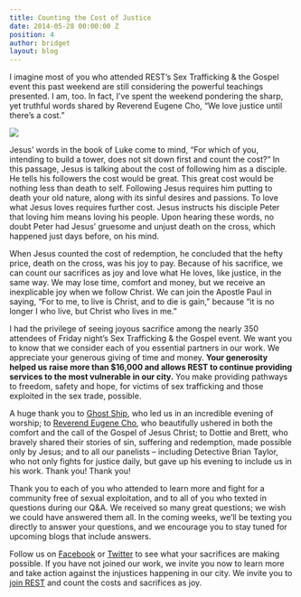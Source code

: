 ```yaml
---
title: Counting the Cost of Justice
date: 2014-05-28 00:00:00 Z
position: 4
author: bridget
layout: blog
---
```


I imagine most of you who attended REST’s Sex Trafficking & the Gospel event this past weekend are still considering the powerful teachings presented. I am, too. In fact, I’ve spent the weekend pondering the sharp, yet truthful words shared by Reverend Eugene Cho, “We love justice until there’s a cost.”

![](http://stopbuyinggirls.com/uploads/Counting-the-Cost-of-Justice.jpg)

Jesus’ words in the book of Luke come to mind, “For which of you, intending to build a tower, does not sit down first and count the cost?” In this passage, Jesus is talking about the cost of following him as a disciple. He tells his followers the cost would be great. This great cost would be nothing less than death to self. Following Jesus requires him putting to death your old nature, along with its sinful desires and passions. To love what Jesus loves requires further cost. Jesus instructs his disciple Peter that loving him means loving his people. Upon hearing these words, no doubt Peter had Jesus’ gruesome and unjust death on the cross, which happened just days before, on his mind.

When Jesus counted the cost of redemption, he concluded that the hefty price, death on the cross, was his joy to pay. Because of his sacrifice, we can count our sacrifices as joy and love what He loves, like justice, in the same way. We may lose time, comfort and money, but we receive an inexplicable joy when we follow Christ. We can join the Apostle Paul in saying, “For to me, to live is Christ, and to die is gain,” because “it is no longer I who live, but Christ who lives in me.”

I had the privilege of seeing joyous sacrifice among the nearly 350 attendees of Friday night’s Sex Trafficking & the Gospel event. We want you to know that we consider each of you essential partners in our work. We appreciate your generous giving of time and money. <b>Your generosity helped us raise more than $16,000 and allows REST to continue providing services to the most vulnerable in our city.</b> You make providing pathways to freedom, safety and hope, for victims of sex trafficking and those exploited in the sex trade, possible.

A huge thank you to [Ghost Ship](http://marshill.bandcamp.com/album/a-river-with-no-end), who led us in an incredible evening of worship; to [Reverend Eugene Cho](http://www.seattlequest.org/bio/eugene-cho), who beautifully ushered in both the comfort and the call of the Gospel of Jesus Christ; to Dottie and Brett, who bravely shared their stories of sin, suffering and redemption, made possible only by Jesus; and to all our panelists – including Detective Brian Taylor, who not only fights for justice daily, but gave up his evening to include us in his work. Thank you! Thank you!

Thank you to each of you who attended to learn more and fight for a community free of sexual exploitation, and to all of you who texted in questions during our Q&A. We received so many great questions; we wish we could have answered them all. In the coming weeks, we’ll be texting you directly to answer your questions, and we encourage you to stay tuned for upcoming blogs that include answers.

Follow us on [Facebook](https://www.facebook.com/wewantrest?ref=hl) or [Twitter](https://twitter.com/iwantrest) to see what your sacrifices are making possible. If you have not joined our work, we invite you now to learn more and take action against the injustices happening in our city. We invite you to [join REST](http://iwantrest.com/about/) and count the costs and sacrifices as joy.